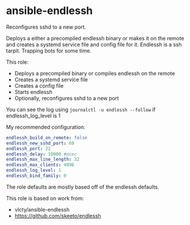 # ansible-endlessh

Reconfigures sshd to a new port.

Deploys a either a precompiled endlessh binary or makes it on the remote and creates a systemd service file and config file for it. Endlessh is a ssh tarpit. Trapping bots for some time.

This role:

- Deploys a precompiled binary or compiles endlessh on the remote
- Creates a systemd service file
- Creates a config file
- Starts endlessh
- Optionally, reconfigures sshd to a new port

You can see the log using `journalctl -u endlessh --follow`  if endlessh_log_level is 1

My recommended configuration:

```yml
endlessh_build_on_remote: false
endlessh_new_sshd_port: 69
endlessh_port: 22
endlessh_delay: 10000 #msec
endlessh_max_line_length: 32
endlessh_max_clients: 4096
endlessh_log_level: 1
endlessh_bind_family: 0
```

The role defaults are mostly based off of the endlessh defaults.


This role is based on work from:

- vlcty/ansible-endlessh
- <https://github.com/skeeto/endlessh>
